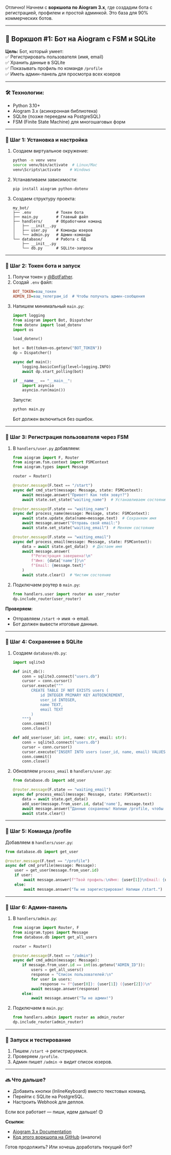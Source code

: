Отлично! Начнем с **воркшопа по Aiogram 3.x**, где создадим бота с регистрацией, профилем и простой админкой. Это база для 90% коммерческих ботов.  

---

## **🎯 Воркшоп #1: Бот на Aiogram с FSM и SQLite**  
**Цель:** Бот, который умеет:  
✅ Регистрировать пользователя (имя, email)  
✅ Хранить данные в SQLite  
✅ Показывать профиль по команде `/profile`  
✅ Иметь админ-панель для просмотра всех юзеров  

---

### **🛠 Технологии:**  
- Python 3.10+  
- Aiogram 3.x (асинхронная библиотека)  
- SQLite (позже переедем на PostgreSQL)  
- FSM (Finite State Machine) для многошаговых форм  

---

### **📌 Шаг 1: Установка и настройка**  
1. Создаем виртуальное окружение:  
   ```bash
   python -m venv venv
   source venv/bin/activate  # Linux/Mac
   venv\Scripts\activate    # Windows
   ```

2. Устанавливаем зависимости:  
   ```bash
   pip install aiogram python-dotenv
   ```

3. Создаем структуру проекта:  
   ```
   my_bot/
   ├── .env           # Токен бота
   ├── main.py        # Главный файл
   ├── handlers/      # Обработчики команд
   │   ├── __init__.py
   │   ├── user.py    # Команды юзеров
   │   └── admin.py   # Админ-команды
   └── database/      # Работа с БД
       ├── __init__.py
       └── db.py      # SQLite-запросы
   ```

---

### **📌 Шаг 2: Токен бота и запуск**  
1. Получи токен у [@BotFather](https://t.me/BotFather).  
2. Создай `.env` файл:  
   ```ini
   BOT_TOKEN=ваш_токен
   ADMIN_ID=ваш_телеграм_id  # Чтобы получать админ-сообщения
   ```
3. Напишем минимальный `main.py`:  
   ```python
   import logging
   from aiogram import Bot, Dispatcher
   from dotenv import load_dotenv
   import os

   load_dotenv()

   bot = Bot(token=os.getenv("BOT_TOKEN"))
   dp = Dispatcher()

   async def main():
       logging.basicConfig(level=logging.INFO)
       await dp.start_polling(bot)

   if __name__ == "__main__":
       import asyncio
       asyncio.run(main())
   ```
   Запусти:  
   ```bash
   python main.py
   ```
   Бот должен включиться без ошибок.  

---

### **📌 Шаг 3: Регистрация пользователя через FSM**  
1. В `handlers/user.py` добавляем:  
   ```python
   from aiogram import F, Router
   from aiogram.fsm.context import FSMContext
   from aiogram.types import Message

   router = Router()

   @router.message(F.text == "/start")
   async def cmd_start(message: Message, state: FSMContext):
       await message.answer("Привет! Как тебя зовут?")
       await state.set_state("waiting_name")  # Устанавливаем состояние

   @router.message(F.state == "waiting_name")
   async def process_name(message: Message, state: FSMContext):
       await state.update_data(name=message.text)  # Сохраняем имя
       await message.answer("Отправь свой email:")
       await state.set_state("waiting_email")  # Меняем состояние

   @router.message(F.state == "waiting_email")
   async def process_email(message: Message, state: FSMContext):
       data = await state.get_data()  # Достаем имя
       await message.answer(
           f"Регистрация завершена!\n"
           f"Имя: {data['name']}\n"
           f"Email: {message.text}"
       )
       await state.clear()  # Чистим состояние
   ```
2. Подключаем роутер в `main.py`:  
   ```python
   from handlers.user import router as user_router
   dp.include_router(user_router)
   ```

**Проверяем:**  
- Отправляем `/start` → имя → email.  
- Бот должен вывести итоговые данные.  

---

### **📌 Шаг 4: Сохранение в SQLite**  
1. Создаем `database/db.py`:  
   ```python
   import sqlite3

   def init_db():
       conn = sqlite3.connect("users.db")
       cursor = conn.cursor()
       cursor.execute("""
           CREATE TABLE IF NOT EXISTS users (
               id INTEGER PRIMARY KEY AUTOINCREMENT,
               user_id INTEGER,
               name TEXT,
               email TEXT
           )
       """)
       conn.commit()
       conn.close()

   def add_user(user_id: int, name: str, email: str):
       conn = sqlite3.connect("users.db")
       cursor = conn.cursor()
       cursor.execute("INSERT INTO users (user_id, name, email) VALUES (?, ?, ?)", (user_id, name, email))
       conn.commit()
       conn.close()
   ```
2. Обновляем `process_email` в `handlers/user.py`:  
   ```python
   from database.db import add_user

   @router.message(F.state == "waiting_email")
   async def process_email(message: Message, state: FSMContext):
       data = await state.get_data()
       add_user(message.from_user.id, data['name'], message.text)
       await message.answer("Данные сохранены! Напиши /profile, чтобы посмотреть профиль.")
       await state.clear()
   ```

---

### **📌 Шаг 5: Команда /profile**  
Добавляем в `handlers/user.py`:  
```python
from database.db import get_user

@router.message(F.text == "/profile")
async def cmd_profile(message: Message):
    user = get_user(message.from_user.id)
    if user:
        await message.answer(f"Твой профиль:\nИмя: {user[1]}\nEmail: {user[2]}")
    else:
        await message.answer("Ты не зарегистрирован! Напиши /start.")
```

---

### **📌 Шаг 6: Админ-панель**  
1. В `handlers/admin.py`:  
   ```python
   from aiogram import Router, F
   from aiogram.types import Message
   from database.db import get_all_users

   router = Router()

   @router.message(F.text == "/admin")
   async def cmd_admin(message: Message):
       if message.from_user.id == int(os.getenv("ADMIN_ID")):
           users = get_all_users()
           response = "Список пользователей:\n"
           for user in users:
               response += f"{user[0]}: {user[1]} ({user[2]})\n"
           await message.answer(response)
       else:
           await message.answer("Ты не админ!")
   ```
2. Подключаем в `main.py`:  
   ```python
   from handlers.admin import router as admin_router
   dp.include_router(admin_router)
   ```

---

### **🚀 Запуск и тестирование**  
1. Пишем `/start` → регистрируемся.  
2. Проверяем `/profile`.  
3. Админ пишет `/admin` → видит список юзеров.  

---

### **🔜 Что дальше?**  
- Добавить кнопки (InlineKeyboard) вместо текстовых команд.  
- Перейти с SQLite на PostgreSQL.  
- Настроить Webhook для деплоя.  

Если все работает — пиши, идем дальше! 😊  

**Ссылки:**  
- [Aiogram 3.x Documentation](https://docs.aiogram.dev/)  
- [Код этого воркшопа на GitHub](https://github.com/aiogram/bot-tutorial) (аналоги)  

Готов продолжить? Или хочешь доработать текущий бот?